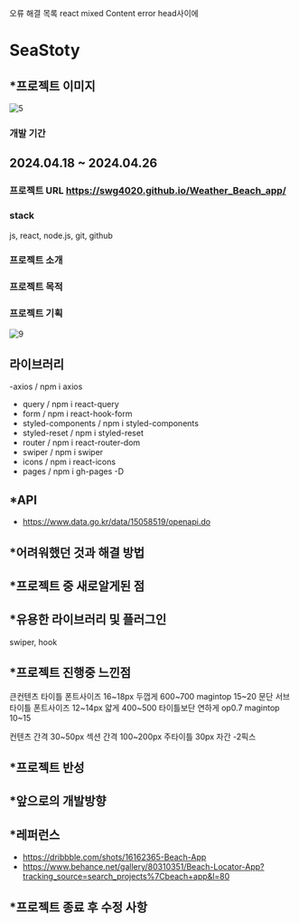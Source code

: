 오류 해결 목록
react mixed Content error
head사이에 <meta http-equiv="Content-Security-Policy" content="upgrade-insecure-requests" />

# SeaStoty

## \*프로젝트 이미지

![5](https://github.com/swg4020/Weather_Beach_app/assets/162289678/e884589c-1ebd-4776-beb9-5d1960b47ee5)

### 개발 기간

## 2024.04.18 ~ 2024.04.26

### 프로젝트 URL https://swg4020.github.io/Weather_Beach_app/

### stack

js, react, node.js, git, github

### 프로젝트 소개

### 프로젝트 목적

### 프로젝트 기획

![9](https://github.com/swg4020/Weather_Beach_app/assets/162289678/4156fa87-25e4-4e9c-9864-240253a2c48c)

## 라이브러리

-axios / npm i axios

- query / npm i react-query
- form / npm i react-hook-form
- styled-components / npm i styled-components
- styled-reset / npm i styled-reset
- router / npm i react-router-dom
- swiper / npm i swiper
- icons / npm i react-icons
- pages / npm i gh-pages -D

## \*API

- https://www.data.go.kr/data/15058519/openapi.do

## \*어려워했던 것과 해결 방법

## \*프로젝트 중 새로알게된 점

## \*유용한 라이브러리 및 플러그인

swiper, hook

## \*프로젝트 진행중 느낀점

큰컨텐츠 타이틀 폰트사이즈 16~18px 두껍게 600~700
magintop 15~20
문단 서브타이틀 폰트사이즈 12~14px 얇게 400~500 타이틀보단 연하게 op0.7
magintop 10~15

컨텐츠 간격 30~50px
섹션 간격 100~200px
주타이틀 30px
자간 -2픽스

## \*프로젝트 반성

## \*앞으로의 개발방향

## \*레퍼런스

- https://dribbble.com/shots/16162365-Beach-App
- https://www.behance.net/gallery/80310351/Beach-Locator-App?tracking_source=search_projects%7Cbeach+app&l=80

## \*프로젝트 종료 후 수정 사항
